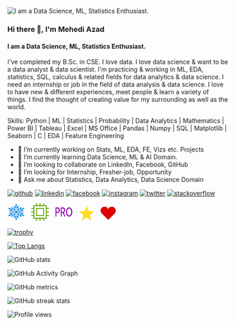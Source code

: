 ![I am a Data Science, ML, Statistics Enthusiast. ](https://media-exp1.licdn.com/dms/image/C5616AQG2pHDVPuHC7w/profile-displaybackgroundimage-shrink_350_1400/0/1658242526642?e=1671667200&v=beta&t=xkPlYwfkcXIoCnL1CfOOc1w-n2YLDrBNMGYx77ZoY5M)

### Hi there 👋, I'm Mehedi Azad
#### I am a Data Science, ML, Statistics Enthusiast. 


I've completed my B.Sc. in CSE. I love data. I love data science & want to be a data analyst & data scientist. I'm practicing & working in ML, EDA, statistics, SQL, calculus & related fields for data analytics & data science. I need an internship or job in the field of data analysis & data science. I love to have new & different experiences, meet people & learn a variety of things. I find the thought of creating value for my surrounding as well as the world.

Skills: Python | ML | Statistics | Probability | Data Analytics | Mathematics | Power BI | Tableau | Excel | MS Office | Pandas | Numpy | SQL | Matplotlib | Seaborn | C | EDA | Feature Engineering

- 🔭 I’m currently working on Stats, ML, EDA, FE, Vizs etc. Projects 
- 🌱 I’m currently learning Data Science, ML & AI Domain. 
- 👯 I’m looking to collaborate on LinkedIn, Facebook, GitHub 
- 🤔 I’m looking for Internship, Fresher-job, Opportunity 
- 💬 Ask me about Statistics, Data Analytics, Data Science Domain 


[<img src='https://cdn.jsdelivr.net/npm/simple-icons@3.0.1/icons/github.svg' alt='github' height='40'>](https://github.com/AzadMehedi)  [<img src='https://cdn.jsdelivr.net/npm/simple-icons@3.0.1/icons/linkedin.svg' alt='linkedin' height='40'>](https://www.linkedin.com/in/mehediazad/)  [<img src='https://cdn.jsdelivr.net/npm/simple-icons@3.0.1/icons/facebook.svg' alt='facebook' height='40'>](https://www.facebook.com/Evaan)  [<img src='https://cdn.jsdelivr.net/npm/simple-icons@3.0.1/icons/instagram.svg' alt='instagram' height='40'>](https://www.instagram.com/evanazad04/)  [<img src='https://cdn.jsdelivr.net/npm/simple-icons@3.0.1/icons/twitter.svg' alt='twitter' height='40'>](https://twitter.com/MehediAzad2)  [<img src='https://cdn.jsdelivr.net/npm/simple-icons@3.0.1/icons/stackoverflow.svg' alt='stackoverflow' height='40'>](https://stackoverflow.com/users/mehedi-azad)  

<a href='https://archiveprogram.github.com/'><img src='https://raw.githubusercontent.com/acervenky/animated-github-badges/master/assets/acbadge.gif' width='40' height='40'></a> <a href='https://docs.github.com/en/developers'><img src='https://raw.githubusercontent.com/acervenky/animated-github-badges/master/assets/devbadge.gif' width='40' height='40'></a> <a href='https://github.com/pricing'><img src='https://raw.githubusercontent.com/acervenky/animated-github-badges/master/assets/pro.gif' width='40' height='40'></a> <a href='https://stars.github.com/'><img src='https://raw.githubusercontent.com/acervenky/animated-github-badges/master/assets/starbadge.gif' width='35' height='35'></a> <a href='https://docs.github.com/en/github/supporting-the-open-source-community-with-github-sponsors'><img src='https://raw.githubusercontent.com/acervenky/animated-github-badges/master/assets/sponsorbadge.gif' width='35' height='35'></a> 

[![trophy](https://github-profile-trophy.vercel.app/?username=AzadMehedi)](https://github.com/ryo-ma/github-profile-trophy)

[![Top Langs](https://github-readme-stats.vercel.app/api/top-langs/?username=AzadMehedi)](https://github.com/anuraghazra/github-readme-stats)

![GitHub stats](https://github-readme-stats.vercel.app/api?username=AzadMehedi&show_icons=true)  

![GitHub Activity Graph](https://activity-graph.herokuapp.com/graph?username=AzadMehedi)  

![GitHub metrics](https://metrics.lecoq.io/AzadMehedi)  

![GitHub streak stats](https://github-readme-streak-stats.herokuapp.com/?user=AzadMehedi)  

![Profile views](https://gpvc.arturio.dev/AzadMehedi)  
